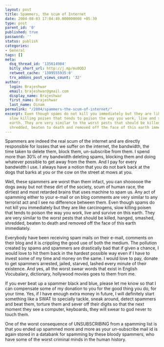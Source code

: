```yaml
---
layout: post
title: Spammers, the scum of Internet
date: 2004-08-03 17:04:49.000000000 +05:30
type: post
parent_id: '0'
published: true
password: ''
status: publish
categories:
- General
tags: []
meta:
  dsq_thread_id: '135614904'
  bitly_short_url: http://j.mp/mu0QQJ
  retweet_cache: '1309555935:0'
  trx_addons_post_views_count: '32'
author:
  login: Brajeshwar
  email: brajeshwar@gmail.com
  display_name: Brajeshwar
  first_name: Brajeshwar
  last_name: Oinam
permalink: "/2004/spammers-the-scum-of-internet/"
excerpt: Even though spams do not kill you immediately but they are like carcinogens,
  slow killing poisen that tends to poison the way you work, live and survive on this
  earth. They are very similar to the worst pests that should be killed, hanged, smashed,
  shredded, beaten to death and removed off the face of this earth immediately.
---
```

<p>Spammers are indeed the real scum of the internet and are directly responsible for losses that we suffer on the internet, the bandwidth, the time taken to delete them, block them, un-subscribe from them. I spend more than 30% of my bandwidth deleting spams, blocking them and doing whatever possible to get away from the them. And I pay for every bandwidth I use. I always have a notion that you do not bark back at the dogs that barks at you or the cow on the street at mows at you.</p>
<p>Well, these spammers are worst than them infact, you can shoooooe the dogs away but not these dirt of the society, scum of human race, the dirtiest and most retarded brains that uses machine to spam us. Any act of spamming either to your e-mail or on blog comments are very similar to any terrorist act and I see no difference between them. Even though spams do not kill you immediately but they are like carcinogens, slow killing poisen that tends to poison the way you work, live and survive on this earth. They are very similar to the worst pests that should be killed, hanged, smashed, shredded, beaten to death and removed off the face of this earth immediately.</p>
<p><!--more--></p>
<p>Everybody have been receiving spam mails on their e-mail, comments on their blog and it is crippling the good use of both the medium. The pollution created by spams and spammers are drastically bad that if given a chance, I would love to hit them back in the hardest possible way even if I have to invest some of my time and money on the same. I would love to pay, donate to get spammers arrested, jailed, starved, lashed every minute of their existence. And yes, all the worst swear words that exist in English Vocubalary, dictionary, hollywood movies goes to them from me. </p>
<p>If you ever beat up a spammer black and blue, please let me know so that I can compensate some of my donation to you for the good thing you do, for your time. Yes, if I have enough extra money in future, I will definitely start something like a SWAT to specially tackle, sneak around, detect spammers and beat them, torture them and sever off their digits so that the next moment they see a computer, keyboards, they will swear to god never to touch them.</p>
<p>One of the worst consequence of UNSUBSCRIBING from a spamming list is that you ended up spammed more and more as your un-subscribe mail id is again stored in a databank for spamming by these bloody spammers, who have some of the worst criminal minds in the human history.</p>
